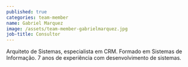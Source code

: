 ```yaml
---
published: true
categories: team-member
name: Gabriel Marquez
image: /assets/team-member-gabrielmarquez.jpg
job-title: Consultor
---
```


Arquiteto de Sistemas, especialista em CRM. Formado em Sistemas de Informa&#231;&#227;o. 7 anos de experi&#234;ncia com desenvolvimento de sistemas.